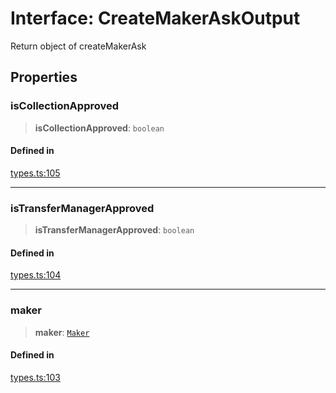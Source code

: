 # Interface: CreateMakerAskOutput

Return object of createMakerAsk

## Properties

### isCollectionApproved

> **isCollectionApproved**: `boolean`

#### Defined in

[types.ts:105](https://github.com/hypercerts-org/marketplace-sdk/blob/5b36795934d26bddc05adc354c58feff6a0aa2e7/src/types.ts#L105)

***

### isTransferManagerApproved

> **isTransferManagerApproved**: `boolean`

#### Defined in

[types.ts:104](https://github.com/hypercerts-org/marketplace-sdk/blob/5b36795934d26bddc05adc354c58feff6a0aa2e7/src/types.ts#L104)

***

### maker

> **maker**: [`Maker`](Maker.md)

#### Defined in

[types.ts:103](https://github.com/hypercerts-org/marketplace-sdk/blob/5b36795934d26bddc05adc354c58feff6a0aa2e7/src/types.ts#L103)
